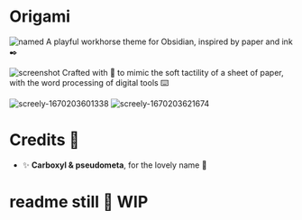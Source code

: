 # Origami

![named](https://user-images.githubusercontent.com/87339163/205531518-1e3381d7-3e71-45f0-a98a-5e96bbfa0cba.png)
A playful workhorse theme for Obsidian, inspired by paper and ink ✒️ 

![screenshot](https://user-images.githubusercontent.com/87339163/205531540-f3119cc2-8b96-4dac-b407-d78f4605bc95.png)
Crafted with 💖 to mimic the soft tactility of a sheet of paper, with the word processing of digital tools ⌨️

![screely-1670203601338](https://user-images.githubusercontent.com/87339163/205531564-bab3412d-1f95-46d8-9efb-61176f48113a.png)
![screely-1670203621674](https://user-images.githubusercontent.com/87339163/205531574-5d942367-fbd6-43d8-9dc1-b0943ef59b9c.png)

# Credits 🥰
- ✨ **Carboxyl & pseudometa**, for the lovely name 💖

# readme still 🚧 WIP

